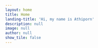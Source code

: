 ```yaml
---
layout: home
title: Home
landing-title: 'Hi, my name is Athiporn'
description: null
image: null
author: null
show_tile: false
---
```

